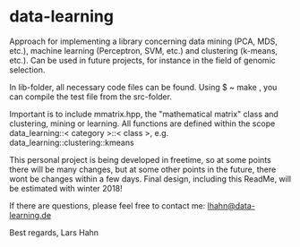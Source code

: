 # data-learning
Approach for implementing a library concerning data mining (PCA, MDS, etc.), machine learning (Perceptron, SVM, etc.) and clustering (k-means, etc.). Can be used in future projects, for instance in the field of genomic selection.

In lib-folder, all necessary code files can be found. Using $ ~ make , you can compile the test file from the src-folder.

Important is to include mmatrix.hpp, the "mathematical matrix" class and clustering, mining or learning.
All functions are defined within the scope data_learning::< category >::< class >, e.g. data_learning::clustering::kmeans

This personal project is being developed in freetime, so at some points there will be many changes, but at some other points in the future, there wont be changes within a few days.
Final design, including this ReadMe, will be estimated with winter 2018!

If there are questions, please feel free to contact me:
  lhahn@data-learning.de
  
Best regards,
  Lars Hahn

